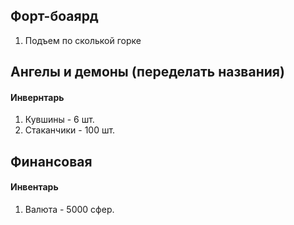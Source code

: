 ## Форт-боаярд
1. Подъем по сколькой горке


## Ангелы и демоны (переделать названия)
#### Инвернтарь
1. Кувшины - 6 шт.
2. Стаканчики - 100 шт. 

## Финансовая
#### Инвентарь
1. Валюта - 5000 сфер.